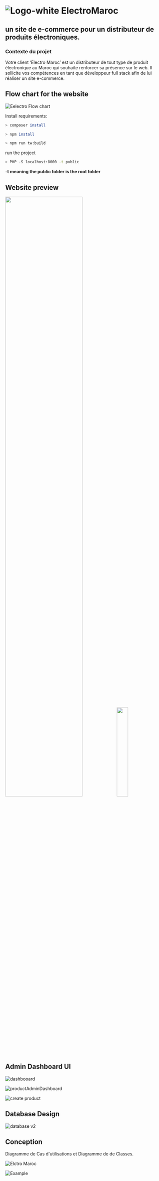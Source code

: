 # ![Logo-white](https://user-images.githubusercontent.com/86893073/208291917-dc99af6f-c44e-42d6-9a22-54f45c208254.svg) ElectroMaroc   

## un site de e-commerce pour un distributeur de produits électroniques.

### Contexte du projet

Votre client ‘Electro Maroc’ est un distributeur de tout type de produit électronique au Maroc qui souhaite renforcer sa présence sur le web. Il sollicite vos compétences en tant que développeur full stack afin de lui réaliser un site e-commerce.

## Flow chart for the website 

![Eelectro Flow chart](https://user-images.githubusercontent.com/86893073/208178816-caf7cb45-954f-44c6-ba0c-6cc7ca55fa83.svg)


Install requirements:

```bash
> composer install
```
```bash
> npm install
```
```bash
> npm run tw:build
```


run the project

```bash
> PHP -S localhost:8000 -t public
```
**-t meaning the public folder is the root folder**

## Website preview
<div style="display:felx; ;width:100%;margi:auto;">
<img  src="https://user-images.githubusercontent.com/86893073/208320384-5ed68943-f84f-4afc-8528-883dac26c6c4.png" width="70%" /> 
<img  src="https://user-images.githubusercontent.com/86893073/208320390-aeb89ebb-6c63-4d8d-b59f-46c673916b56.png" width="27%" /> 
</div>

## Admin Dashboard UI 

![dashbooard](https://user-images.githubusercontent.com/86893073/208782984-c6545d15-c90d-4b4b-ab93-fe784f482e1f.png)

![productAdminDashboard](https://user-images.githubusercontent.com/86893073/208750616-2645a531-edf4-475e-9e07-b98b6822e7d9.png)

![create product](https://user-images.githubusercontent.com/86893073/208781086-8c9c45cb-ef4f-48f3-9347-3f13525238d3.png)



## Database Design 

![database v2](https://user-images.githubusercontent.com/86893073/208783004-6ef0ab6e-a7cf-462b-8880-248125204008.png)


## Conception

Diagramme de Cas d'utilisations et  Diagramme de de Classes.

![Elctro Maroc](https://user-images.githubusercontent.com/86893073/207917094-fbcd2d87-e51b-42f2-99c9-9f53bf9a1455.svg)

![Example](https://user-images.githubusercontent.com/86893073/207917088-6030548a-6bcd-471a-88bd-f0b602f89c95.svg)

